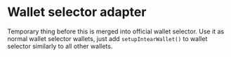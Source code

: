 # Wallet selector adapter

Temporary thing before this is merged into official wallet selector. Use it as normal wallet selector wallets, just add `setupIntearWallet()` to wallet selector similarly to all other wallets.
